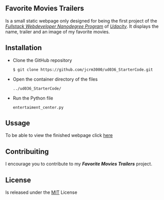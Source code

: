 ## Favorite Movies Trailers

Is a small static webpage only designed for being the first project of the _[Fullstack Webdeveloper Nanodegree Program](https://bit.ly/1EA7MCq)_ of _[Udacity](https://www.udacity.com/)_.
It displays the name, trailer and an image of my favorite movies.

## Installation

* Clone the GitHub repository

    `$ git clone https://github.com/jcrm3000/ud036_StarterCode.git`

* Open the container directory of the files

    `../ud036_StarterCode/`
  
* Run the Python file
 
    `entertaiment_center.py`

## Ussage

To be able to view the finished webpage click [here](https://bit.ly/2qnb4ud)

## Contribuiting 

I encourage you to contribute to my **_Favorite Movies Trailers_** project.

## License

Is released under the [MIT](https://bit.ly/2v2QSDB) License
